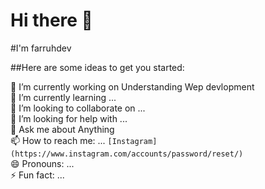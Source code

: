 # Hi there 👋

#I'm farruhdev 

##Here are some ideas to get you started:

  🔭 I’m currently working on Understanding Wep devlopment  
  🌱 I’m currently learning ...        
  👯 I’m looking to collaborate on ...  
  🤔 I’m looking for help with ...  
  💬 Ask me about Anything  
  📫 How to reach me: ... `[Instagram] (https://www.instagram.com/accounts/password/reset/)`  
  😄 Pronouns: ...  
  ⚡ Fun fact: ...  

